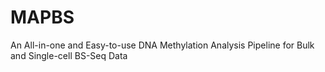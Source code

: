 # MAPBS
An All-in-one and Easy-to-use DNA Methylation Analysis Pipeline for Bulk and Single-cell BS-Seq Data
